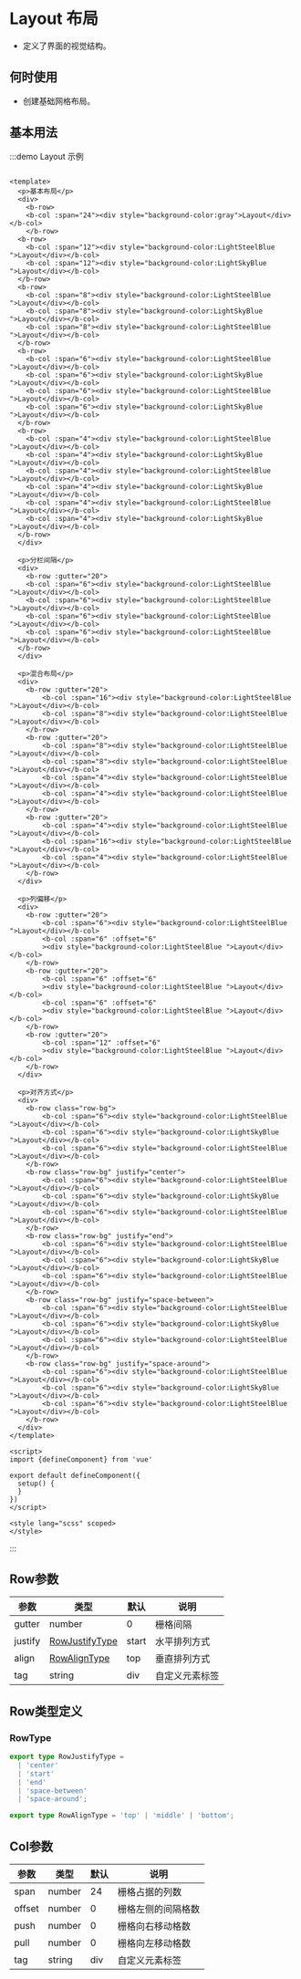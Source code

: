 <!--
 * @Author: ThreeFire1 thricefice@gmail.com
 * @Date: 2023-02-14 18:13:32
 * @LastEditors: ThreeFire1 thricefice@gmail.com
 * @LastEditTime: 2023-02-14 19:27:39
 * @FilePath: \BitBounceFE-UI\packages\bb-ui\docs\components\layout\index.md
 * @Description: Layout doc
-->

# Layout 布局

+ 定义了界面的视觉结构。

## 何时使用

+ 创建基础网格布局。

## 基本用法

:::demo Layout 示例

```vue

<template>
  <p>基本布局</p>
  <div>
    <b-row>
    <b-col :span="24"><div style="background-color:gray">Layout</div></b-col>
    </b-row>
  <b-row>
    <b-col :span="12"><div style="background-color:LightSteelBlue ">Layout</div></b-col>
    <b-col :span="12"><div style="background-color:LightSkyBlue  ">Layout</div></b-col>
  </b-row>
  <b-row>
    <b-col :span="8"><div style="background-color:LightSteelBlue ">Layout</div></b-col>
    <b-col :span="8"><div style="background-color:LightSkyBlue  ">Layout</div></b-col>
    <b-col :span="8"><div style="background-color:LightSteelBlue ">Layout</div></b-col>
  </b-row>
  <b-row>
    <b-col :span="6"><div style="background-color:LightSteelBlue ">Layout</div></b-col>
    <b-col :span="6"><div style="background-color:LightSkyBlue  ">Layout</div></b-col>
    <b-col :span="6"><div style="background-color:LightSteelBlue ">Layout</div></b-col>
    <b-col :span="6"><div style="background-color:LightSkyBlue  ">Layout</div></b-col>
  </b-row>
  <b-row>
    <b-col :span="4"><div style="background-color:LightSteelBlue ">Layout</div></b-col>
    <b-col :span="4"><div style="background-color:LightSkyBlue  ">Layout</div></b-col>
    <b-col :span="4"><div style="background-color:LightSteelBlue ">Layout</div></b-col>
    <b-col :span="4"><div style="background-color:LightSkyBlue  ">Layout</div></b-col>
    <b-col :span="4"><div style="background-color:LightSteelBlue ">Layout</div></b-col>
    <b-col :span="4"><div style="background-color:LightSkyBlue  ">Layout</div></b-col>
  </b-row>
  </div>

  <p>分栏间隔</p>
  <div>
    <b-row :gutter="20">
    <b-col :span="6"><div style="background-color:LightSteelBlue ">Layout</div></b-col>
    <b-col :span="6"><div style="background-color:LightSteelBlue ">Layout</div></b-col>
    <b-col :span="6"><div style="background-color:LightSteelBlue ">Layout</div></b-col>
    <b-col :span="6"><div style="background-color:LightSteelBlue ">Layout</div></b-col>
  </b-row>
  </div> 

  <p>混合布局</p>
  <div>
    <b-row :gutter="20">
        <b-col :span="16"><div style="background-color:LightSteelBlue ">Layout</div></b-col>
        <b-col :span="8"><div style="background-color:LightSteelBlue ">Layout</div></b-col>
    </b-row>
    <b-row :gutter="20">
        <b-col :span="8"><div style="background-color:LightSteelBlue ">Layout</div></b-col>
        <b-col :span="8"><div style="background-color:LightSteelBlue ">Layout</div></b-col>
        <b-col :span="4"><div style="background-color:LightSteelBlue ">Layout</div></b-col>
        <b-col :span="4"><div style="background-color:LightSteelBlue ">Layout</div></b-col>
    </b-row>
    <b-row :gutter="20">
        <b-col :span="4"><div style="background-color:LightSteelBlue ">Layout</div></b-col>
        <b-col :span="16"><div style="background-color:LightSteelBlue ">Layout</div></b-col>
        <b-col :span="4"><div style="background-color:LightSteelBlue ">Layout</div></b-col>
    </b-row>
  </div> 

  <p>列偏移</p>
  <div>
    <b-row :gutter="20">
        <b-col :span="6"><div style="background-color:LightSteelBlue ">Layout</div></b-col>
        <b-col :span="6" :offset="6"
        ><div style="background-color:LightSteelBlue ">Layout</div></b-col>
    </b-row>
    <b-row :gutter="20">
        <b-col :span="6" :offset="6"
        ><div style="background-color:LightSteelBlue ">Layout</div></b-col>
        <b-col :span="6" :offset="6"
        ><div style="background-color:LightSteelBlue ">Layout</div></b-col>
    </b-row>
    <b-row :gutter="20">
        <b-col :span="12" :offset="6"
        ><div style="background-color:LightSteelBlue ">Layout</div></b-col>
    </b-row>
  </div> 

  <p>对齐方式</p>
  <div>
    <b-row class="row-bg">
        <b-col :span="6"><div style="background-color:LightSteelBlue ">Layout</div></b-col>
        <b-col :span="6"><div style="background-color:LightSkyBlue  ">Layout</div></b-col>
        <b-col :span="6"><div style="background-color:LightSteelBlue ">Layout</div></b-col>
    </b-row>
    <b-row class="row-bg" justify="center">
        <b-col :span="6"><div style="background-color:LightSteelBlue ">Layout</div></b-col>
        <b-col :span="6"><div style="background-color:LightSkyBlue  ">Layout</div></b-col>
        <b-col :span="6"><div style="background-color:LightSteelBlue ">Layout</div></b-col>
    </b-row>
    <b-row class="row-bg" justify="end">
        <b-col :span="6"><div style="background-color:LightSteelBlue ">Layout</div></b-col>
        <b-col :span="6"><div style="background-color:LightSkyBlue  ">Layout</div></b-col>
        <b-col :span="6"><div style="background-color:LightSteelBlue ">Layout</div></b-col>
    </b-row>
    <b-row class="row-bg" justify="space-between">
        <b-col :span="6"><div style="background-color:LightSteelBlue ">Layout</div></b-col>
        <b-col :span="6"><div style="background-color:LightSkyBlue  ">Layout</div></b-col>
        <b-col :span="6"><div style="background-color:LightSteelBlue ">Layout</div></b-col>
    </b-row>
    <b-row class="row-bg" justify="space-around">
        <b-col :span="6"><div style="background-color:LightSteelBlue ">Layout</div></b-col>
        <b-col :span="6"><div style="background-color:LightSkyBlue  ">Layout</div></b-col>
        <b-col :span="6"><div style="background-color:LightSteelBlue ">Layout</div></b-col>
    </b-row>
  </div> 
</template>

<script>
import {defineComponent} from 'vue'

export default defineComponent({
  setup() {
  }
})
</script>

<style lang="scss" scoped>
</style>
```

:::

## Row参数

| 参数 | 类型                                    | 默认 | 说明 |
| ---- |---------------------------------------| ---- | ---- |
| gutter |  number                           | 0 | 栅格间隔 |
| justify | [RowJustifyType](#rowjustifytype)| start | 水平排列方式 |
| align | [RowAlignType](#rowaligntype)      | top | 垂直排列方式 |
| tag | string                               | div | 自定义元素标签 |

## Row类型定义

### RowType

```ts
export type RowJustifyType =
  | 'center'
  | 'start'
  | 'end'
  | 'space-between'
  | 'space-around';
```
```ts
export type RowAlignType = 'top' | 'middle' | 'bottom';
```

## Col参数

| 参数 | 类型                                    | 默认 | 说明 |
| ---- |---------------------------------------| ---- | ---- |
| span |  number  | 24 | 栅格占据的列数 |
| offset | number | 0 | 栅格左侧的间隔格数 |
| push | number   | 0 | 栅格向右移动格数 |
| pull | number   | 0 | 栅格向左移动格数 |
| tag | string    | div | 自定义元素标签 |

